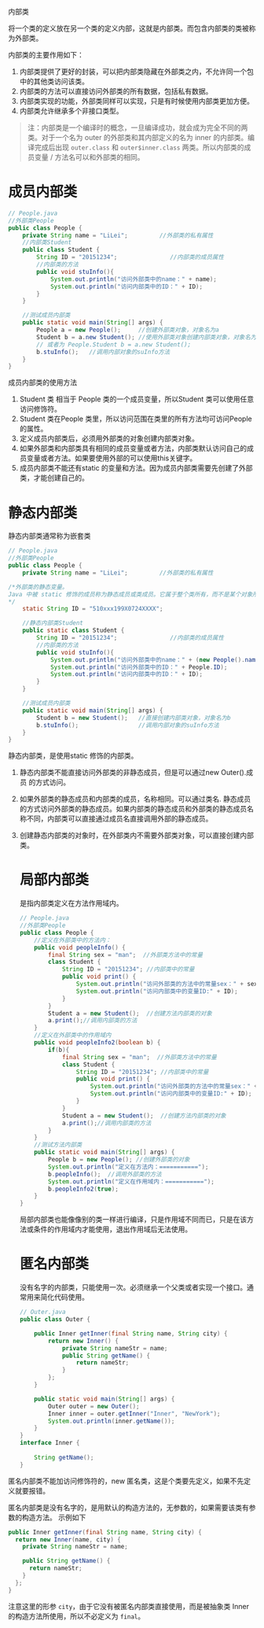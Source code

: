 内部类

将一个类的定义放在另一个类的定义内部，这就是内部类。而包含内部类的类被称为外部类。

内部类的主要作用如下：

1. 内部类提供了更好的封装，可以把内部类隐藏在外部类之内，不允许同一个包中的其他类访问该类。
2. 内部类的方法可以直接访问外部类的所有数据，包括私有数据。
3. 内部类实现的功能，外部类同样可以实现，只是有时候使用内部类更加方便。
4. 内部类允许继承多个非接口类型。

> 注：内部类是一个编译时的概念，一旦编译成功，就会成为完全不同的两类。对于一个名为 outer 的外部类和其内部定义的名为 inner 的内部类。编译完成后出现 `outer.class` 和 `outer$inner.class` 两类。所以内部类的成员变量 / 方法名可以和外部类的相同。

# 成员内部类

```java 
// People.java
//外部类People
public class People {
    private String name = "LiLei";         //外部类的私有属性
    //内部类Student
    public class Student {
        String ID = "20151234";               //内部类的成员属性
        //内部类的方法
        public void stuInfo(){
            System.out.println("访问外部类中的name：" + name);
            System.out.println("访问内部类中的ID：" + ID);
        }
    }

    //测试成员内部类
    public static void main(String[] args) {
        People a = new People();     //创建外部类对象，对象名为a
        Student b = a.new Student(); //使用外部类对象创建内部类对象，对象名为b
        // 或者为 People.Student b = a.new Student();
        b.stuInfo();   //调用内部对象的suInfo方法
    }
}
```

成员内部类的使用方法

1. Student 类 相当于 People 类的一个成员变量，所以Student 类可以使用任意访问修饰符。
2. Student 类在People 类里，所以访问范围在类里的所有方法均可访问People 的属性。
3. 定义成员内部类后，必须用外部类的对象创建内部类对象。
4. 如果外部类和内部类具有相同的成员变量或者方法，内部类默认访问自己的成员变量或者方法。如果要使用外部的可以使用this关键字。
5. 成员内部类不能还有static 的变量和方法。因为成员内部类需要先创建了外部类，才能创建自己的。

# 静态内部类

静态内部类通常称为嵌套类

```java 
// People.java
//外部类People
public class People {
    private String name = "LiLei";         //外部类的私有属性

/*外部类的静态变量。
Java 中被 static 修饰的成员称为静态成员或类成员。它属于整个类所有，而不是某个对象所有，即被类的所有对象所共享。静态成员可以使用类名直接访问，也可以使用对象名进行访问。
*/
    static String ID = "510xxx199X0724XXXX";

    //静态内部类Student
    public static class Student {
        String ID = "20151234";               //内部类的成员属性
        //内部类的方法
        public void stuInfo(){
            System.out.println("访问外部类中的name：" + (new People().name));
            System.out.println("访问外部类中的ID：" + People.ID);
            System.out.println("访问内部类中的ID：" + ID);
        }
    }

    //测试成员内部类
    public static void main(String[] args) {
        Student b = new Student();   //直接创建内部类对象，对象名为b
        b.stuInfo();                 //调用内部对象的suInfo方法
    }
}
```

静态内部类，是使用static 修饰的内部类。

1. 静态内部类不能直接访问外部类的非静态成员，但是可以通过new Outer().成员 的方式访问。

2. 如果外部类的静态成员和内部类的成员，名称相同。可以通过类名. 静态成员的方式访问外部类的静态成员。如果内部类的静态成员和外部类的静态成员名称不同，内部类可以直接通过成员名直接调用外部的静态成员。

3. 创建静态内部类的对象时，在外部类内不需要外部类对象，可以直接创建内部类。

   # 局部内部类

   是指内部类定义在方法作用域内。

   ```java
   // People.java
   //外部类People
   public class People {
       //定义在外部类中的方法内：
       public void peopleInfo() {
           final String sex = "man";  //外部类方法中的常量
           class Student {
               String ID = "20151234"; //内部类中的常量
               public void print() {
                   System.out.println("访问外部类的方法中的常量sex：" + sex);
                   System.out.println("访问内部类中的变量ID:" + ID);
               }
           }
           Student a = new Student();  //创建方法内部类的对象
           a.print();//调用内部类的方法
       }
       //定义在外部类中的作用域内
       public void peopleInfo2(boolean b) {
           if(b){
               final String sex = "man";  //外部类方法中的常量
               class Student {
                   String ID = "20151234"; //内部类中的常量
                   public void print() {
                       System.out.println("访问外部类的方法中的常量sex：" + sex);
                       System.out.println("访问内部类中的变量ID:" + ID);
                   }
               }
               Student a = new Student();  //创建方法内部类的对象
               a.print();//调用内部类的方法
           }
       }
       //测试方法内部类
       public static void main(String[] args) {
           People b = new People(); //创建外部类的对象
           System.out.println("定义在方法内：===========");
           b.peopleInfo();  //调用外部类的方法
           System.out.println("定义在作用域内：===========");
           b.peopleInfo2(true);
       }
   }
   ```

   局部内部类也能像像别的类一样进行编译，只是作用域不同而已，只是在该方法或条件的作用域内才能使用，退出作用域后无法使用。

   # 匿名内部类

   没有名字的内部类，只能使用一次。必须继承一个父类或者实现一个接口。通常用来简化代码使用。

   ```java
   // Outer.java
   public class Outer {
   
       public Inner getInner(final String name, String city) {
           return new Inner() {
               private String nameStr = name;
               public String getName() {
                   return nameStr;
               }
           };
       }
   
       public static void main(String[] args) {
           Outer outer = new Outer();
           Inner inner = outer.getInner("Inner", "NewYork");
           System.out.println(inner.getName());
       }
   }
   interface Inner {
       
       String getName();
   }
   ```

匿名内部类不能加访问修饰符的，new 匿名类，这是个类要先定义，如果不先定义就要报错。

匿名内部类是没有名字的，是用默认的构造方法的，无参数的，如果需要该类有参数的构造方法。 示例如下

```java
public Inner getInner(final String name, String city) {
  return new Inner(name, city) {
    private String nameStr = name;

    public String getName() {
      return nameStr;
    }
  };
}
```

注意这里的形参 `city`，由于它没有被匿名内部类直接使用，而是被抽象类 Inner 的构造方法所使用，所以不必定义为 `final`。